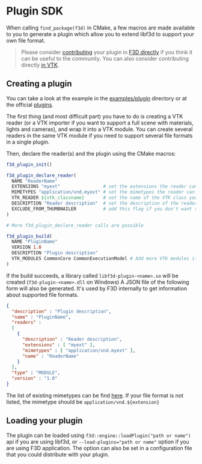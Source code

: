 # Plugin SDK

When calling `find_package(f3d)` in CMake, a few macros are made available to you to generate a plugin which allow you to extend libf3d to support your own file format.
> Please consider [contributing](../../CONTRIBUTING.md) your plugin in [F3D directly](https://github.com/f3d-app/f3d/tree/master/plugins) if you think it can be useful to the community.
> You can also consider contributing directly [in VTK](https://gitlab.kitware.com/vtk/vtk/blob/master/Documentation/dev/git/develop.md).

## Creating a plugin

You can take a look at the example in the [examples/plugin](https://github.com/f3d-app/f3d/tree/master/examples/plugins) directory or at the official [plugins](https://github.com/f3d-app/f3d/tree/master/plugins).

The first thing (and most difficult part) you have to do is creating a VTK reader (or a VTK importer if you want to support a full scene with materials, lights and cameras), and wrap it into a VTK module. You can create several readers in the same VTK module if you need to support several file formats in a single plugin.

Then, declare the reader(s) and the plugin using the CMake macros:

```cmake
f3d_plugin_init()

f3d_plugin_declare_reader(
  NAME "ReaderName"
  EXTENSIONS "myext"                # set the extensions the reader can support
  MIMETYPES "application/vnd.myext" # set the mimetypes the reader can support
  VTK_READER ${vtk_classname}       # set the name of the VTK class you have created
  DESCRIPTION "Reader description"  # set the description of the reader
  EXCLUDE_FROM_THUMBNAILER          # add this flag if you don't want thumbnail generation for this reader
)

# More f3d_plugin_declare_reader calls are possible

f3d_plugin_build(
  NAME "PluginName"
  VERSION 1.0
  DESCRIPTION "Plugin description"
  VTK_MODULES CommonCore CommonExecutionModel # Add more VTK modules if necessary
)
```

If the build succeeds, a library called `libf3d-plugin-<name>.so` will be created (`f3d-plugin-<name>.dll` on Windows)
A JSON file of the following form will also be generated. It's used by F3D internally to get information about supported file formats.

```json
{
  "description" : "Plugin description",
  "name" : "PluginName",
  "readers" :
  [
    {
      "description" : "Reader description",
      "extensions" : [ "myext" ],
      "mimetypes" : [ "application/vnd.myext" ],
      "name" : "ReaderName"
    }
  ],
  "type" : "MODULE",
  "version" : "1.0"
}
```

The list of existing mimetypes can be find [here](https://www.iana.org/assignments/media-types/media-types.xhtml). If your file format is not listed, the mimetype should be `application/vnd.${extension}`

## Loading your plugin

The plugin can be loaded using `f3d::engine::loadPlugin("path or name")` api if you are using libf3d, or `--load-plugins="path or name"` option if you are using F3D application.
The option can also be set in a configuration file that you could distribute with your plugin.
